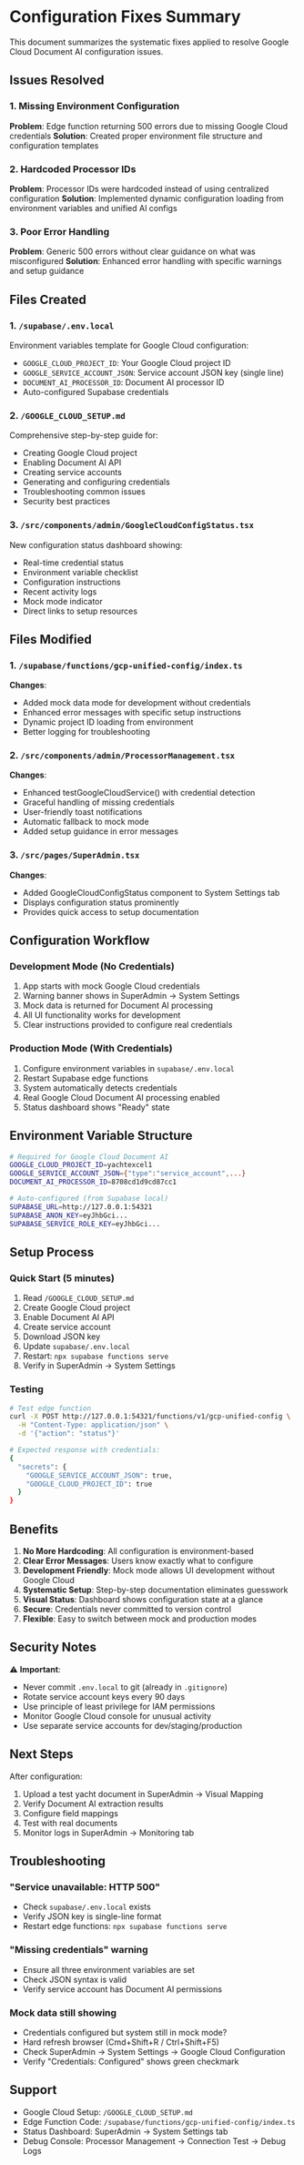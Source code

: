 # Configuration Fixes Summary

This document summarizes the systematic fixes applied to resolve Google Cloud Document AI configuration issues.

## Issues Resolved

### 1. Missing Environment Configuration
**Problem**: Edge function returning 500 errors due to missing Google Cloud credentials
**Solution**: Created proper environment file structure and configuration templates

### 2. Hardcoded Processor IDs
**Problem**: Processor IDs were hardcoded instead of using centralized configuration
**Solution**: Implemented dynamic configuration loading from environment variables and unified AI configs

### 3. Poor Error Handling
**Problem**: Generic 500 errors without clear guidance on what was misconfigured
**Solution**: Enhanced error handling with specific warnings and setup guidance

## Files Created

### 1. `/supabase/.env.local`
Environment variables template for Google Cloud configuration:
- `GOOGLE_CLOUD_PROJECT_ID`: Your Google Cloud project ID
- `GOOGLE_SERVICE_ACCOUNT_JSON`: Service account JSON key (single line)
- `DOCUMENT_AI_PROCESSOR_ID`: Document AI processor ID
- Auto-configured Supabase credentials

### 2. `/GOOGLE_CLOUD_SETUP.md`
Comprehensive step-by-step guide for:
- Creating Google Cloud project
- Enabling Document AI API
- Creating service accounts
- Generating and configuring credentials
- Troubleshooting common issues
- Security best practices

### 3. `/src/components/admin/GoogleCloudConfigStatus.tsx`
New configuration status dashboard showing:
- Real-time credential status
- Environment variable checklist
- Configuration instructions
- Recent activity logs
- Mock mode indicator
- Direct links to setup resources

## Files Modified

### 1. `/supabase/functions/gcp-unified-config/index.ts`
**Changes**:
- Added mock data mode for development without credentials
- Enhanced error messages with specific setup instructions
- Dynamic project ID loading from environment
- Better logging for troubleshooting

### 2. `/src/components/admin/ProcessorManagement.tsx`
**Changes**:
- Enhanced testGoogleCloudService() with credential detection
- Graceful handling of missing credentials
- User-friendly toast notifications
- Automatic fallback to mock mode
- Added setup guidance in error messages

### 3. `/src/pages/SuperAdmin.tsx`
**Changes**:
- Added GoogleCloudConfigStatus component to System Settings tab
- Displays configuration status prominently
- Provides quick access to setup documentation

## Configuration Workflow

### Development Mode (No Credentials)
1. App starts with mock Google Cloud credentials
2. Warning banner shows in SuperAdmin → System Settings
3. Mock data is returned for Document AI processing
4. All UI functionality works for development
5. Clear instructions provided to configure real credentials

### Production Mode (With Credentials)
1. Configure environment variables in `supabase/.env.local`
2. Restart Supabase edge functions
3. System automatically detects credentials
4. Real Google Cloud Document AI processing enabled
5. Status dashboard shows "Ready" state

## Environment Variable Structure

```bash
# Required for Google Cloud Document AI
GOOGLE_CLOUD_PROJECT_ID=yachtexcel1
GOOGLE_SERVICE_ACCOUNT_JSON={"type":"service_account",...}
DOCUMENT_AI_PROCESSOR_ID=8708cd1d9cd87cc1

# Auto-configured (from Supabase local)
SUPABASE_URL=http://127.0.0.1:54321
SUPABASE_ANON_KEY=eyJhbGci...
SUPABASE_SERVICE_ROLE_KEY=eyJhbGci...
```

## Setup Process

### Quick Start (5 minutes)
1. Read `/GOOGLE_CLOUD_SETUP.md`
2. Create Google Cloud project
3. Enable Document AI API
4. Create service account
5. Download JSON key
6. Update `supabase/.env.local`
7. Restart: `npx supabase functions serve`
8. Verify in SuperAdmin → System Settings

### Testing
```bash
# Test edge function
curl -X POST http://127.0.0.1:54321/functions/v1/gcp-unified-config \
  -H "Content-Type: application/json" \
  -d '{"action": "status"}'

# Expected response with credentials:
{
  "secrets": {
    "GOOGLE_SERVICE_ACCOUNT_JSON": true,
    "GOOGLE_CLOUD_PROJECT_ID": true
  }
}
```

## Benefits

1. **No More Hardcoding**: All configuration is environment-based
2. **Clear Error Messages**: Users know exactly what to configure
3. **Development Friendly**: Mock mode allows UI development without Google Cloud
4. **Systematic Setup**: Step-by-step documentation eliminates guesswork
5. **Visual Status**: Dashboard shows configuration state at a glance
6. **Secure**: Credentials never committed to version control
7. **Flexible**: Easy to switch between mock and production modes

## Security Notes

⚠️ **Important**:
- Never commit `.env.local` to git (already in `.gitignore`)
- Rotate service account keys every 90 days
- Use principle of least privilege for IAM permissions
- Monitor Google Cloud console for unusual activity
- Use separate service accounts for dev/staging/production

## Next Steps

After configuration:
1. Upload a test yacht document in SuperAdmin → Visual Mapping
2. Verify Document AI extraction results
3. Configure field mappings
4. Test with real documents
5. Monitor logs in SuperAdmin → Monitoring tab

## Troubleshooting

### "Service unavailable: HTTP 500"
- Check `supabase/.env.local` exists
- Verify JSON key is single-line format
- Restart edge functions: `npx supabase functions serve`

### "Missing credentials" warning
- Ensure all three environment variables are set
- Check JSON syntax is valid
- Verify service account has Document AI permissions

### Mock data still showing
- Credentials configured but system still in mock mode?
- Hard refresh browser (Cmd+Shift+R / Ctrl+Shift+F5)
- Check SuperAdmin → System Settings → Google Cloud Configuration
- Verify "Credentials: Configured" shows green checkmark

## Support

- Google Cloud Setup: `/GOOGLE_CLOUD_SETUP.md`
- Edge Function Code: `/supabase/functions/gcp-unified-config/index.ts`
- Status Dashboard: SuperAdmin → System Settings tab
- Debug Console: Processor Management → Connection Test → Debug Logs
